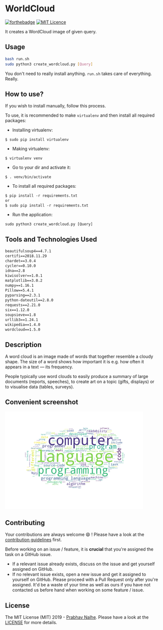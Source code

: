 # WorldCloud
[![forthebadge](http://forthebadge.com/images/badges/made-with-python.svg)](http://forthebadge.com)
[![MIT Licence](https://badges.frapsoft.com/os/mit/mit.png?v=103)](https://opensource.org/licenses/mit-license.php)

It creates a WordCloud image of given query.

 ## Usage

 ```sh
 bash run.sh
 sudo python3 create_wordcloud.py [Query]

 ```
 You don't need to really install anything. `run.sh` takes care of everything. Really.

 How to use?
-----------
If you wish to install manually, follow this process.

To use, it is recommended to make `virtualenv` and then install all required packages:

* Installing virtualenv:
```
$ sudo pip install virtualenv
```
* Making virtualenv:
```
$ virtualenv venv
```
* Go to your dir and activate it:
```
$ . venv/bin/activate
```
* To install all required packages:
 ```
 $ pip install -r requirements.txt
 or
 $ sudo pip install -r requirements.txt
```
* Run the application:
```
sudo python3 create_wordcloud.py [Query]
```


 ## Tools and Technologies Used
 ```
 beautifulsoup4==4.7.1
 certifi==2018.11.29
 chardet==3.0.4
 cycler==0.10.0
 idna==2.8
 kiwisolver==1.0.1
 matplotlib==3.0.2
 numpy==1.16.1
 Pillow==5.4.1
 pyparsing==2.3.1
 python-dateutil==2.8.0
 requests==2.21.0
 six==1.12.0
 soupsieve==1.8
 urllib3==1.24.1
 wikipedia==1.4.0
 wordcloud==1.5.0

```

 ## Description
 A word cloud is an image made of words that together resemble a cloudy shape.
 The size of a word shows how important it is e.g. how often it appears in a text — its frequency.

 People typically use word clouds to easily produce a summary of large documents (reports, speeches), to create art on a topic (gifts, displays) or to visualise data (tables, surveys).

 ## Convenient screenshot


<img src="https://github.com/nprabhav/WordCloud/blob/master/images/wc.png" width="450">


 ## Contributing

 Your contributions are always welcome :smile: ! Please have a look at the [contribution guidelines](CONTRIBUTING.md) first.

 Before working on an issue / feature, it is **crucial** that you're assigned the task on a GitHub issue.
 * If a relevant issue already exists, discuss on the issue and get yourself assigned on GitHub.
 * If no relevant issue exists, open a new issue and get it assigned to yourself on GitHub.
 Please proceed with a Pull Request only after you're assigned. It'd be a waste of your time as well as ours if you have not contacted us before hand when working on some feature / issue.


 ## License
 The MIT License (MIT) 2019 - [Prabhav Nalhe](https://github.com/nprabhav).
 Please have a look at the [LICENSE](LICENSE) for more details.
